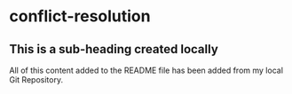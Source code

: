 # conflict-resolution

## This is a sub-heading created locally

All of this content added to the README file has been added from my local Git Repository.